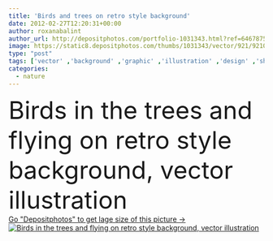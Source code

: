 ```yaml
---
title: 'Birds and trees on retro style background'
date: 2012-02-27T12:20:31+00:00
author: roxanabalint
author_url: http://depositphotos.com/portfolio-1031343.html?ref=64678756
image: https://static8.depositphotos.com/thumbs/1031343/vector/921/9210433/api_thumb_450.jpg?forcejpeg=true
type: "post"
tags: ['vector' ,'background' ,'graphic' ,'illustration' ,'design' ,'shapes' ,'season' ,'seasonal' ,'outdoors' ,'nature' ,'spring' ,'leaves' ,'flying' ,'life' ,'natural' ,'pattern' ,'black' ,'style' ,'foliage' ,'retro' ,'animals' ,'trees' ,'cool' ,'ecology' ,'forest' ,'wallpaper' ,'wild' ,'branches' ,'flight' ,'vegetation' ,'birds' ,'silhouettes' ,'wings' ]
categories: 
  - nature
---
```

<div aling="center">
            <font size="60"> Birds in the trees and flying on retro style background, vector illustration</font>   
</div>
<div>
    <a href='https://depositphotos.com/9210433/stock-illustration-birds-and-trees-on-retro.html?ref=64678756' target=_blank > Go "Depositphotos" to get lage size of this picture ->
        <img href='https://depositphotos.com/9210433/stock-illustration-birds-and-trees-on-retro.html?ref=64678756' src='https://static8.depositphotos.com/1031343/921/v/950/depositphotos_9210433-stock-illustration-birds-and-trees-on-retro.jpg?forcejpeg=true' alt='Birds in the trees and flying on retro style background, vector illustration' >
    </a>
</div>
